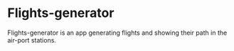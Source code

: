 # Flights-generator
Flights-generator is an app generating flights and showing their path in the air-port stations.
